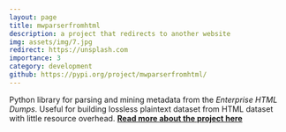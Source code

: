```yaml
---
layout: page
title: mwparserfromhtml
description: a project that redirects to another website
img: assets/img/7.jpg
redirect: https://unsplash.com
importance: 3
category: development
github: https://pypi.org/project/mwparserfromhtml/
---
```


Python library for parsing and mining metadata from the <i>Enterprise HTML Dumps</i>. Useful for building lossless plaintext dataset from HTML dataset with little resource overhead. <a href='https://techblog.wikimedia.org/2023/02/24/from-hell-to-html/'> <b>Read more about the project here</b></a>